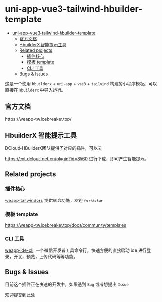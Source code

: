# uni-app-vue3-tailwind-hbuilder-template

- [uni-app-vue3-tailwind-hbuilder-template](#uni-app-vue3-tailwind-hbuilder-template)
  - [官方文档](#官方文档)
  - [HbuilderX 智能提示工具](#hbuilderx-智能提示工具)
  - [Related projects](#related-projects)
    - [插件核心](#插件核心)
    - [模板 template](#模板-template)
    - [CLI 工具](#cli-工具)
  - [Bugs \& Issues](#bugs--issues)

这是一个使用 `hbuilderx` + `uni-app` + `vue3` + `tailwind` 构建的小程序模板。可以直接在 `hbuilderx` 中导入运行。

## 官方文档

<https://weapp-tw.icebreaker.top/>

## HbuilderX 智能提示工具

DCloud-HBuilderX团队提供了对应的插件，可以去

<https://ext.dcloud.net.cn/plugin?id=8560> 进行下载，即可产生智能提示。

## Related projects

### 插件核心

[weapp-tailwindcss](https://github.com/sonofmagic/weapp-tailwindcss) 提供转义功能，欢迎 `fork`/`star`

### 模板 template

<https://weapp-tw.icebreaker.top/docs/community/templates>

### CLI 工具

[weapp-ide-cli](https://github.com/sonofmagic/utils/tree/main/packages/weapp-ide-cli): 一个微信开发者工具命令行，快速方便的直接启动 ide 进行登录，开发，预览，上传代码等等功能。

## Bugs & Issues

目前这个插件正在快速的开发中，如果遇到 `Bug` 或者想提出 `Issue`

[欢迎提交到此处](https://github.com/sonofmagic/weapp-tailwindcss-webpack-plugin/issues)
